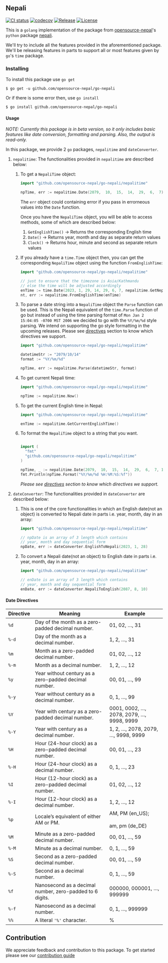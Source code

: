 ## Nepali

[![CI status](https://github.com/opensource-nepal/go-nepali/actions/workflows/nepali-ci.yml/badge.svg?branch=main)](https://github.com/opensource-nepal/go-nepali/actions)
[![codecov](https://codecov.io/gh/opensource-nepal/go-nepali/branch/main/graph/badge.svg?token=PTUHYWCJ4I)](https://codecov.io/gh/opensource-nepal/go-nepali)
[![Release](https://img.shields.io/github/v/release/opensource-nepal/go-nepali?label=Latest)](https://github.com/opensource-nepal/go-nepali/releases)
[![License](https://img.shields.io/github/license/opensource-nepal/go-nepali?label=License)](https://github.com/opensource-nepal/go-nepali/blob/main/LICENSE)


This is a `golang` implementation of the package from [opensource-nepal](https://github.com/opensource-nepal)'s `python` package [nepali](https://github.com/opensource-nepal/py-nepali).

We'll try to include all the features provided in the aforementioned package. We'll be releasing features in parts to support all or most features given by `go`'s `time` package.

### Installing

To install this package use `go get`

```shell
$ go get -u github.com/opensource-nepal/go-nepali
```

Or if there is some error then, use `go install`

```shell
$ go install github.com/opensource-nepal/go-nepali
```

#### Usage

_NOTE: Currently this package is in beta version, so it only includes basic features like date conversion, formatting and parsing. Also, the output is read-only._

In this package, we provide 2 `go` packages, `nepalitime` and `dateConverter`.

1. `nepalitime`: The functionalities provided in `nepalitime` are described below:

   1. To get a `NepaliTime` object:

      ```go
      import "github.com/opensource-nepal/go-nepali/nepalitime"

      npTime, err := nepalitime.Date(2079,  10,  15,  14,  29,  6,  7)
      ```

      The `err` object could containing error if you pass in errorneous values into the `Date` function.
      
      Once you have the `NepaliTime` object, you will be able to access methods, some of which are described below:
      1. `GetEnglishTime()` -> Returns the corresponding English time
      2. `Date()` -> Returns year, month and day as separate return values
      3. `Clock()` -> Returns hour, minute and second as separate return values

   2. If you already have a `time.Time` object then, you can get the corresponding `NepaliTime` object using the function `FromEnglishTime`:

      ```go
      import "github.com/opensource-nepal/go-nepali/nepalitime"

      // just to ensure that the timezone is Asia/Kathmandu
      // else the time will be adjusted accordingly
      enTime := time.Date(2023, 1, 29, 14, 29, 6, 7, nepalitime.GetNepaliLocation())
      nt, err := nepalitime.FromEnglishTime(enTime)
      ```

   3. To parse a date string into a `NepaliTime` object the `Parse` function can be used. This is the Nepali equivalent of the `time.Parse` function of go but instead of using the time parsing format of `Mon Jan 2 15:04:05 -0700 MST 2006` we decided to go with the `%Y/%m/%d` style parsing. We intend on supporting the go style formatting in the upcoming releases. Please see [directives](#date-directives) section to know which directives we support.

      ```go
      import "github.com/opensource-nepal/go-nepali/nepalitime"

      datetimeStr := "2079/10/14"
      format := "%Y/%m/%d"

      npTime, err := nepalitime.Parse(datetimeStr, format)
      ```

   4. To get current Nepali time:

      ```go
      import "github.com/opensource-nepal/go-nepali/nepalitime"

      npTime := nepalitime.Now()
      ```

   5. To get the current English time in Nepal:

      ```go
      import "github.com/opensource-nepal/go-nepali/nepalitime"

      enTime := nepalitime.GetCurrentEnglishTime()
      ```
   
   6. To format the `NepaliTime` object to a string that you want.
      ```go
      
      import (
        "fmt"
        "github.com/opensource-nepal/go-nepali/nepalitime"
      )
      
      npTime, _ := nepalitime.Date(2079,  10,  15,  14,  29,  6,  7, 123)
      fmt.Println(npTime.Format("%Y/%m/%d %H:%M:%S:%f"))
      ```
      _Please see [directives](#date-directives) section to know which directives we support._

2. `dateConverter`: The functionalities provided in `dateConverter` are described below:

   1. This is one of the core functionalities in which an English date(not an object) is converted to Nepali date in parts i.e. year, month, day in an array:

      ```go
      import "github.com/opensource-nepal/go-nepali/nepalitime"

      // npDate is an array of 3 length which contains
      // year, month and day sequential form
      npDate, err := dateConverter.EnglishToNepali(2023, 1, 28)
      ```

   2. To convert a Nepali date(not an object) to English date in parts i.e. year, month, day in an array:

      ```go
      import "github.com/opensource-nepal/go-nepali/nepalitime"

      // enDate is an array of 3 length which contains
      // year, month and day sequential form
      enDate, err := dateConverter.NepaliToEnglish(2087, 8, 10)
      ```

#### Date Directives

| Directive | Meaning                                                  | Example                                  |
|-----------|----------------------------------------------------------|------------------------------------------|
| `%d`      | Day of the month as a zero-padded decimal number.        | 01, 02, …, 31                            |
| `%-d`     | Day of the month as a decimal number.                    | 1, 2, …, 31                              |
| `%m`      | Month as a zero-padded decimal number.                   | 01, 02, …, 12                            |
| `%-m`     | Month as a decimal number.                               | 1, 2, …, 12                              |
| `%y`      | Year without century as a zero-padded decimal number.    | 00, 01, …, 99                            |
| `%-y`     | Year without century as a decimal number.                | 0, 1, …, 99                              |
| `%Y`      | Year with century as a zero-padded decimal number.       | 0001, 0002, …, 2078, 2079, …, 9998, 9999 |
| `%-Y`     | Year with century as a decimal number.                   | 1, 2, …, 2078, 2079, …, 9998, 9999       |
| `%H`      | Hour (24-hour clock) as a zero-padded decimal number.    | 00, 01, …, 23                            |
| `%-H`     | Hour (24-hour clock) as a decimal number.                | 0, 1, …, 23                              |
| `%I`      | Hour (12-hour clock) as a zero-padded decimal number.    | 01, 02, …, 12                            |
| `%-I`     | Hour (12-hour clock) as a decimal number.                | 1, 2, …, 12                              |
| `%p`      | Locale’s equivalent of either AM or PM.                  | AM, PM (en_US);<br><br>am, pm (de_DE)    |
| `%M`      | Minute as a zero-padded decimal number.                  | 00, 01, …, 59                            |
| `%-M`     | Minute as a decimal number.                              | 0, 1, …, 59                              |
| `%S`      | Second as a zero-padded decimal number.                  | 00, 01, …, 59                            |
| `%-S`     | Second as a decimal number.                              | 0, 1, …, 59                              |
| `%f`      | Nanosecond as a decimal number, zero-padded to 6 digits. | 000000, 000001, …, 999999                |
| `%-f`     | Nanosecond as a decimal number.                          | 0, 1, …, 999999                          |
| `%%`      | A literal `'%'` character.                               | %                                        |

## Contribution

We appreciate feedback and contribution to this package. To get started please see our [contribution guide](contributing.md)
